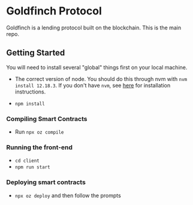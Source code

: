 # Goldfinch Protocol
Goldfinch is a lending protocol built on the blockchain. This is the main repo.

## Getting Started
You will need to install several "global" things first on your local machine.

- The correct version of node. You should do this through nvm with `nvm install 12.18.3`. If you don't have `nvm`, see [here](https://github.com/nvm-sh/nvm#installing-and-updating) for installation instructions.

- `npm install`

### Compiling Smart Contracts
- Run `npx oz compile`

### Running the front-end
- `cd client`
- `npm run start`

### Deploying smart contracts
- `npx oz deploy` and then follow the prompts


